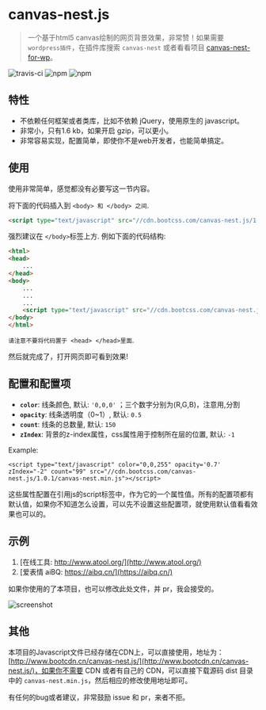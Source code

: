 # canvas-nest.js

> 一个基于html5 canvas绘制的网页背景效果，非常赞！如果需要 `wordpress插件`，在插件库搜索 `canvas-nest` 或者看看项目 [canvas-nest-for-wp](https://github.com/aTool-org/canvas-nest-for-wp)。

![travis-ci](https://travis-ci.org/hustcc/canvas-nest.js.svg?branch=master) ![npm](https://img.shields.io/npm/v/canvas-nest.js.svg?style=flat-square) ![npm](https://img.shields.io/npm/l/canvas-nest.js.svg?style=flat-square)


## 特性

 - 不依赖任何框架或者类库，比如不依赖 jQuery，使用原生的 javascript。
 - 非常小，只有1.6 kb，如果开启 gzip，可以更小。
 - 非常容易实现，配置简单，即使你不是web开发者，也能简单搞定。


## 使用

使用非常简单，感觉都没有必要写这一节内容。

将下面的代码插入到 `<body> 和 </body> 之间`.

```html
<script type="text/javascript" src="//cdn.bootcss.com/canvas-nest.js/1.0.1/canvas-nest.min.js"></script>
```

强烈建议在 `</body>`标签上方. 例如下面的代码结构:

```html
<html>
<head>
	...
</head>
<body>
	...
	...
	...
	<script type="text/javascript" src="//cdn.bootcss.com/canvas-nest.js/1.0.1/canvas-nest.min.js"></script>
</body>
</html>
```

`请注意不要将代码置于 <head> </head>里面`.

然后就完成了，打开网页即可看到效果!


## 配置和配置项

 - **`color`**: 线条颜色, 默认: `'0,0,0'` ；三个数字分别为(R,G,B)，注意用,分割
 - **`opacity`**: 线条透明度（0~1）, 默认: `0.5`
 - **`count`**: 线条的总数量, 默认: `150`
 - **`zIndex`**: 背景的z-index属性，css属性用于控制所在层的位置, 默认: `-1`


Example:

```
<script type="text/javascript" color="0,0,255" opacity='0.7' zIndex="-2" count="99" src="//cdn.bootcss.com/canvas-nest.js/1.0.1/canvas-nest.min.js"></script>
```

这些属性配置在引用js的script标签中，作为它的一个属性值。所有的配置项都有默认值，如果你不知道怎么设置，可以先不设置这些配置项，就使用默认值看看效果也可以的。


## 示例

1. [在线工具: http://www.atool.org/](http://www.atool.org/)
2. [爱表情 aiBQ: https://aibq.cn/](https://aibq.cn/)

如果你使用的了本项目，也可以修改此处文件，并 pr，我会接受的。

![screenshot](https://raw.githubusercontent.com/hustcc/canvas-nest.js/master/screenshot.png)


## 其他

本项目的Javascript文件已经存储在CDN上，可以直接使用，地址为： [http://www.bootcdn.cn/canvas-nest.js/](http://www.bootcdn.cn/canvas-nest.js/)，如果你不需要 CDN 或者有自己的 CDN，可以直接下载源码 dist 目录中的 `canvas-nest.min.js`，然后相应的修改使用地址即可。

有任何的bug或者建议，非常鼓励 issue 和 pr，来者不拒。
